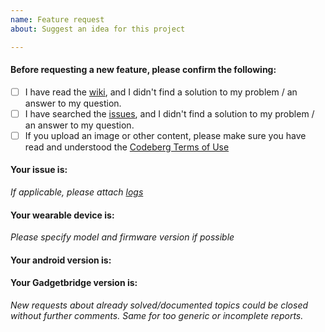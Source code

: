 ```yaml
---
name: Feature request
about: Suggest an idea for this project

---
```


#### Before requesting a new feature, please confirm the following:
- [ ] I have read the [wiki](https://codeberg.org/Freeyourgadget/Gadgetbridge/wiki), and I didn't find a solution to my problem / an answer to my question.
- [ ] I have searched the [issues](https://codeberg.org/Freeyourgadget/Gadgetbridge/issues), and I didn't find a solution to my problem / an answer to my question.
- [ ] If you upload an image or other content, please make sure you have read and understood the [Codeberg Terms of Use](https://codeberg.org/codeberg/org/src/branch/master/TermsOfUse.md)

#### Your issue is:
*If applicable, please attach [logs](https://codeberg.org/Freeyourgadget/Gadgetbridge/wiki/Log-Files)*

#### Your wearable device is:

*Please specify model and firmware version if possible*

#### Your android version is:

#### Your Gadgetbridge version is:



*New requests about already solved/documented topics could be closed without further comments. Same for too generic or incomplete reports.*
